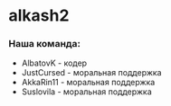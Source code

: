 # alkash2
### Наша команда:
- AlbatovK - кодер
- JustCursed - моральная поддержка
- AkkaRin11 - моральная поддержка
- Suslovila - моральная поддержка
